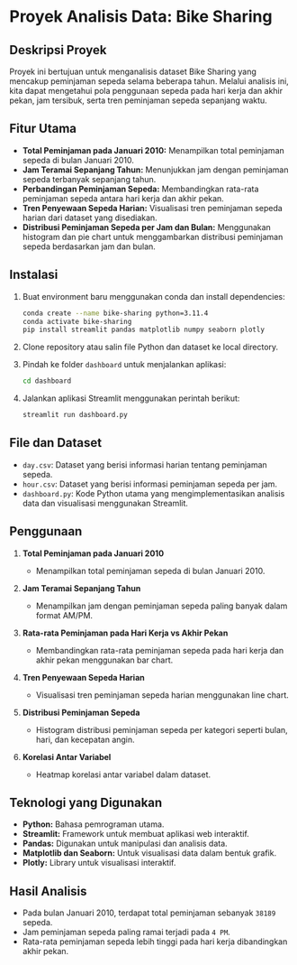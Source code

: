# Proyek Analisis Data: Bike Sharing

## Deskripsi Proyek
Proyek ini bertujuan untuk menganalisis dataset Bike Sharing yang mencakup peminjaman sepeda selama beberapa tahun. Melalui analisis ini, kita dapat mengetahui pola penggunaan sepeda pada hari kerja dan akhir pekan, jam tersibuk, serta tren peminjaman sepeda sepanjang waktu.

## Fitur Utama
- **Total Peminjaman pada Januari 2010:** Menampilkan total peminjaman sepeda di bulan Januari 2010.
- **Jam Teramai Sepanjang Tahun:** Menunjukkan jam dengan peminjaman sepeda terbanyak sepanjang tahun.
- **Perbandingan Peminjaman Sepeda:** Membandingkan rata-rata peminjaman sepeda antara hari kerja dan akhir pekan.
- **Tren Penyewaan Sepeda Harian:** Visualisasi tren peminjaman sepeda harian dari dataset yang disediakan.
- **Distribusi Peminjaman Sepeda per Jam dan Bulan:** Menggunakan histogram dan pie chart untuk menggambarkan distribusi peminjaman sepeda berdasarkan jam dan bulan.

## Instalasi
1. Buat environment baru menggunakan conda dan install dependencies:
    ```bash
    conda create --name bike-sharing python=3.11.4
    conda activate bike-sharing
    pip install streamlit pandas matplotlib numpy seaborn plotly
    ```

2. Clone repository atau salin file Python dan dataset ke local directory.

3. Pindah ke folder `dashboard` untuk menjalankan aplikasi:
    ```bash
    cd dashboard
    ```

4. Jalankan aplikasi Streamlit menggunakan perintah berikut:
    ```bash
    streamlit run dashboard.py
    ```

## File dan Dataset
- `day.csv`: Dataset yang berisi informasi harian tentang peminjaman sepeda.
- `hour.csv`: Dataset yang berisi informasi peminjaman sepeda per jam.
- `dashboard.py`: Kode Python utama yang mengimplementasikan analisis data dan visualisasi menggunakan Streamlit.

## Penggunaan
1. **Total Peminjaman pada Januari 2010**
   - Menampilkan total peminjaman sepeda di bulan Januari 2010.
   
2. **Jam Teramai Sepanjang Tahun**
   - Menampilkan jam dengan peminjaman sepeda paling banyak dalam format AM/PM.
   
3. **Rata-rata Peminjaman pada Hari Kerja vs Akhir Pekan**
   - Membandingkan rata-rata peminjaman sepeda pada hari kerja dan akhir pekan menggunakan bar chart.
   
4. **Tren Penyewaan Sepeda Harian**
   - Visualisasi tren peminjaman sepeda harian menggunakan line chart.
   
5. **Distribusi Peminjaman Sepeda**
   - Histogram distribusi peminjaman sepeda per kategori seperti bulan, hari, dan kecepatan angin.
   
6. **Korelasi Antar Variabel**
   - Heatmap korelasi antar variabel dalam dataset.

## Teknologi yang Digunakan
- **Python:** Bahasa pemrograman utama.
- **Streamlit:** Framework untuk membuat aplikasi web interaktif.
- **Pandas:** Digunakan untuk manipulasi dan analisis data.
- **Matplotlib dan Seaborn:** Untuk visualisasi data dalam bentuk grafik.
- **Plotly:** Library untuk visualisasi interaktif.

## Hasil Analisis
- Pada bulan Januari 2010, terdapat total peminjaman sebanyak `38189` sepeda.
- Jam peminjaman sepeda paling ramai terjadi pada `4 PM`.
- Rata-rata peminjaman sepeda lebih tinggi pada hari kerja dibandingkan akhir pekan.

